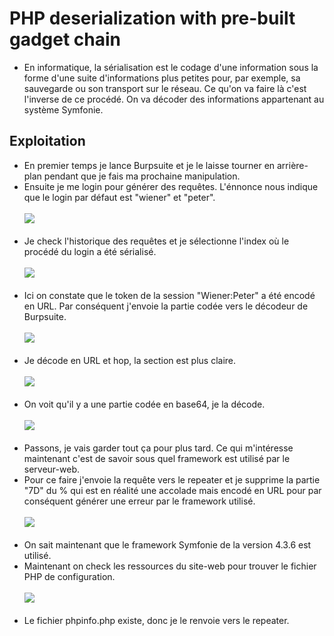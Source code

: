 # PHP deserialization with pre-built gadget chain
- En informatique, la sérialisation est le codage d'une information sous la forme d'une suite d'informations plus petites pour, par exemple, sa sauvegarde ou son transport sur le réseau. Ce qu'on va faire là c'est l'inverse de ce procédé. On va décoder des informations appartenant au système Symfonie.<br/>
## Exploitation
- En premier temps je lance Burpsuite et je le laisse tourner en arrière-plan pendant que je fais ma prochaine manipulation.<br/>
- Ensuite je me login pour générer des requêtes. L'énnonce nous indique que le login par défaut est "wiener" et "peter".<br/><br/>
<img src="https://media.discordapp.net/attachments/768928242467340328/770030149490966548/unknown.png"/><br/><br/>
- Je check l'historique des requêtes et je sélectionne l'index où le procédé du login a été sérialisé.<br/><br/>
<img src="https://media.discordapp.net/attachments/768928242467340328/770031231060017192/unknown.png?width=1195&height=890"/><br/><br/>
- Ici on constate que le token de la session "Wiener:Peter" a été encodé en URL. Par conséquent j'envoie la partie codée vers le décodeur de Burpsuite.<br/><br/>
<img src="https://media.discordapp.net/attachments/768928242467340328/770032331141677066/unknown.png"/><br/><br/>
- Je décode en URL et hop, la section est plus claire.<br/><br/>
<img src="https://media.discordapp.net/attachments/768928242467340328/770033158891503656/unknown.png"/><br/><br/>
- On voit qu'il y a une partie codée en base64, je la décode.<br/><br/>
<img src="https://media.discordapp.net/attachments/768928242467340328/770033590125199370/unknown.png"/><br/><br/>
- Passons, je vais garder tout ça pour plus tard. Ce qui m'intéresse maintenant c'est de savoir sous quel framework est utilisé par le serveur-web.<br/>
- Pour ce faire j'envoie la requête vers le repeater et je supprime la partie "7D" du % qui est en réalité une accolade mais encodé en URL pour par conséquent générer une erreur par le framework utilisé.<br/><br/>
<img src="https://media.discordapp.net/attachments/768928242467340328/770310427426684979/unknown.png"/><br/><br/>
- On sait maintenant que le framework Symfonie de la version 4.3.6 est utilisé.<br/>
- Maintenant on check les ressources du site-web pour trouver le fichier PHP de configuration.<br/><br/>
<img src="https://media.discordapp.net/attachments/768928242467340328/770311153867554927/unknown.png"/><br/><br/>
- Le fichier phpinfo.php existe, donc je le renvoie vers le repeater.   
